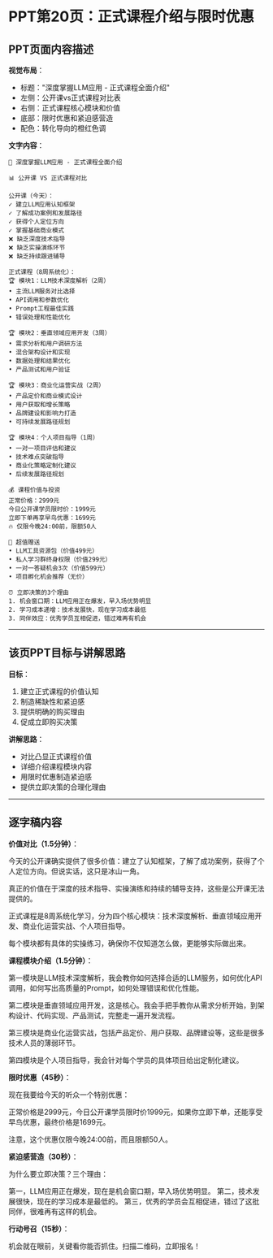 # PPT第20页：正式课程介绍与限时优惠

## PPT页面内容描述

**视觉布局**：
- 标题："深度掌握LLM应用 - 正式课程全面介绍"
- 左侧：公开课vs正式课程对比表
- 右侧：正式课程核心模块和价值
- 底部：限时优惠和紧迫感营造
- 配色：转化导向的橙红色调

**文字内容**：
```
🚀 深度掌握LLM应用 - 正式课程全面介绍

📊 公开课 VS 正式课程对比

公开课（今天）：
✓ 建立LLM应用认知框架
✓ 了解成功案例和发展路径
✓ 获得个人定位方向
✓ 掌握基础商业模式
❌ 缺乏深度技术指导
❌ 缺乏实操演练环节
❌ 缺乏持续跟进辅导

正式课程（8周系统化）：
🏆 模块1：LLM技术深度解析（2周）
• 主流LLM服务对比选择
• API调用和参数优化
• Prompt工程最佳实践
• 错误处理和性能优化

🏆 模块2：垂直领域应用开发（3周）
• 需求分析和用户调研方法
• 混合架构设计和实现
• 数据处理和结果优化
• 产品测试和用户验证

🏆 模块3：商业化运营实战（2周）
• 产品定价和商业模式设计
• 用户获取和增长策略
• 品牌建设和影响力打造
• 可持续发展路径规划

🏆 模块4：个人项目指导（1周）
• 一对一项目评估和建议
• 技术难点突破指导
• 商业化策略定制化建议
• 后续发展路径规划

💰 课程价值与投资
正常价格：2999元
今日公开课学员限时价：1999元
立即下单再享早鸟优惠：1699元
🔥 仅限今晚24:00前，限额50人

🎁 超值赠送
• LLM工具资源包（价值499元）
• 私人学习群终身权限（价值299元）
• 一对一答疑机会3次（价值599元）
• 项目孵化机会推荐（无价）

⏰ 立即决策的3个理由
1. 机会窗口期：LLM应用正在爆发，早入场优势明显
2. 学习成本递增：技术发展快，现在学习成本最低
3. 同伴效应：优秀学员互相促进，错过难再有机会
```

---

## 该页PPT目标与讲解思路

**目标**：
1. 建立正式课程的价值认知
2. 制造稀缺性和紧迫感
3. 提供明确的购买理由
4. 促成立即购买决策

**讲解思路**：
- 对比凸显正式课程价值
- 详细介绍课程模块内容
- 用限时优惠制造紧迫感
- 提供立即决策的合理化理由

---

## 逐字稿内容

**价值对比（1.5分钟）**：

今天的公开课确实提供了很多价值：建立了认知框架，了解了成功案例，获得了个人定位方向。但说实话，这只是冰山一角。

真正的价值在于深度的技术指导、实操演练和持续的辅导支持，这些是公开课无法提供的。

正式课程是8周系统化学习，分为四个核心模块：技术深度解析、垂直领域应用开发、商业化运营实战、个人项目指导。

每个模块都有具体的实操练习，确保你不仅知道怎么做，更能够实际做出来。

**课程模块介绍（1.5分钟）**：

第一模块是LLM技术深度解析，我会教你如何选择合适的LLM服务，如何优化API调用，如何写出高质量的Prompt，如何处理错误和优化性能。

第二模块是垂直领域应用开发，这是核心。我会手把手教你从需求分析开始，到架构设计、代码实现、产品测试，完整走一遍开发流程。

第三模块是商业化运营实战，包括产品定价、用户获取、品牌建设等，这些是很多技术人员的薄弱环节。

第四模块是个人项目指导，我会针对每个学员的具体项目给出定制化建议。

**限时优惠（45秒）**：

现在我要给今天的听众一个特别优惠：

正常价格是2999元，今日公开课学员限时价1999元，如果你立即下单，还能享受早鸟优惠，最终价格是1699元。

注意，这个优惠仅限今晚24:00前，而且限额50人。

**紧迫感营造（30秒）**：

为什么要立即决策？三个理由：

第一，LLM应用正在爆发，现在是机会窗口期，早入场优势明显。
第二，技术发展很快，现在的学习成本是最低的。
第三，优秀的学员会互相促进，错过了这批同伴，很难再有这样的机会。

**行动号召（15秒）**：

机会就在眼前，关键看你能否抓住。扫描二维码，立即报名！ 